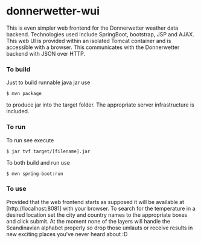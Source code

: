 # donnerwetter-wui
This is even simpler web frontend for the Donnerwetter weather data backend. Technologies used include
SpringBoot, bootstrap, JSP and AJAX. This web UI is provided within an isolated Tomcat container and is
accessible with a browser. This communicates with the Donnerwetter backend with JSON over HTTP.

### To build
Just to build runnable java jar use  

`$ mvn package`  

to produce jar into the target folder. The appropriate server infrastructure is included.

### To run
To run see execute  

`$ jar tvf target/[filename].jar`  

To both build and run use  

`$ mvn spring-boot:run`

### To use
Provided that the web frontend starts as supposed it will be available at [http://localhost:8081] with your browser.
To search for the temperature in a desired location set the city and country names to the appropriate boxes and click submit.
At the moment none of the layers will handle the Scandinavian alphabet properly so drop those umlauts or receive results in
new exciting places you've never heard about :D
